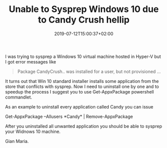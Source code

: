 ﻿---
title: "Unable to Sysprep Windows 10 due to Candy Crush hellip"
description: ""
date: 2019-07-12T15:00:37+02:00
draft: false
tags: [General]
categories: [General]
---
I was trying to sysprep a Windows 10 virtual machine hosted in Hyper-V but I got error messages like

> Package CandyCrush.. was installed for a user, but not provisioned …

It turns out that Win 10 standard installer installs some application from the store that conflicts with sysprep. Now I need to uninstall one by one and to speedup the process I suggest you to use Get-AppxPackage powershell commandlet.

As an example to uninstall every application called Candy you can issue

Get-AppxPackage –Allusers \*Candy\* | Remove-AppxPackage

After you uninstalled all unwanted application you should be able to sysprep your Widnows 10 machine.

Gian Maria.
